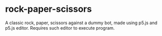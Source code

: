 # rock-paper-scissors
A classic rock, paper, scissors against a dummy bot, made using p5.js and p5.js editor. Requires such editor to execute program.
